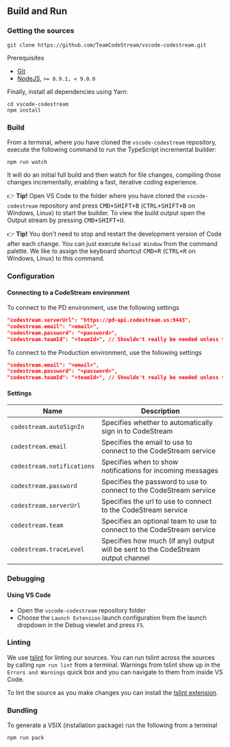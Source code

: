 ## Build and Run

### Getting the sources

```
git clone https://github.com/TeamCodeStream/vscode-codestream.git
```

Prerequisites

- [Git](https://git-scm.com/)
- [NodeJS](https://nodejs.org/en/), `>= 8.9.1, < 9.0.0`

Finally, install all dependencies using Yarn:

```
cd vscode-codestream
npm install
```

### Build

From a terminal, where you have cloned the `vscode-codestream` repository, execute the following command to run the TypeScript incremental builder:

```
npm run watch
```

It will do an initial full build and then watch for file changes, compiling those changes incrementally, enabling a fast, iterative coding experience.

👉 **Tip!** Open VS Code to the folder where you have cloned the `vscode-codestream` repository and press <kbd>CMD+SHIFT+B</kbd> (<kbd>CTRL+SHIFT+B</kbd> on Windows, Linux) to start the builder. To view the build output open the Output stream by pressing <kbd>CMD+SHIFT+U</kbd>.

👉 **Tip!** You don't need to stop and restart the development version of Code after each change. You can just execute `Reload Window` from the command palette. We like to assign the keyboard shortcut <kbd>CMD+R</kbd> (<kbd>CTRL+R</kbd> on Windows, Linux) to this command.

### Configuration

#### Connecting to a CodeStream environment

To connect to the PD environment, use the following settings

```json
"codestream.serverUrl": "https://pd-api.codestream.us:9443",
"codestream.email": "<email>",
"codestream.password": "<password>",
"codestream.teamId": "<teamId>", // Shouldn't really be needed unless there are issues and you belong to more than 1 team
```

To connect to the Production environment, use the following settings

```json
"codestream.email": "<email>",
"codestream.password": "<password>",
"codestream.teamId": "<teamId>", // Shouldn't really be needed unless there are issues and you belong to more than 1 team
```

#### Settings

| Name                       | Description                                                                      |
| -------------------------- | -------------------------------------------------------------------------------- |
| `codestream.autoSignIn`    | Specifies whether to automatically sign in to CodeStream                         |
| `codestream.email`         | Specifies the email to use to connect to the CodeStream service                  |
| `codestream.notifications` | Specifies when to show notifications for incoming messages                       |
| `codestream.password`      | Specifies the password to use to connect to the CodeStream service               |
| `codestream.serverUrl`     | Specifies the url to use to connect to the CodeStream service                    |
| `codestream.team`          | Specifies an optional team to use to connect to the CodeStream service           |
| `codestream.traceLevel`    | Specifies how much (if any) output will be sent to the CodeStream output channel |

### Debugging

#### Using VS Code

- Open the `vscode-codestream` repository folder
- Choose the `Launch Extension` launch configuration from the launch dropdown in the Debug viewlet and press `F5`.

### Linting

We use [tslint](https://github.com/palantir/tslint) for linting our sources. You can run tslint across the sources by calling `npm run lint` from a terminal. Warnings from tslint show up in the `Errors and Warnings` quick box and you can navigate to them from inside VS Code.

To lint the source as you make changes you can install the [tslint extension](https://marketplace.visualstudio.com/items/eg2.tslint).

### Bundling

To generate a VSIX (installation package) run the following from a terminal

```
npm run pack
```
